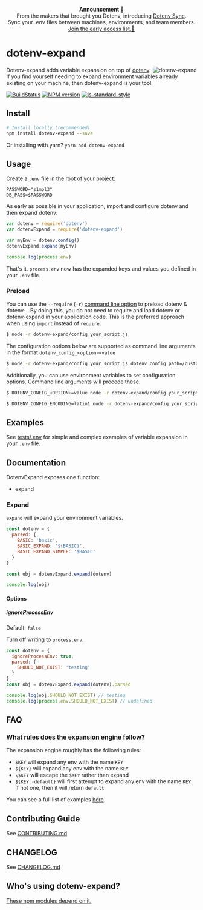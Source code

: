 <p align="center">
<strong>Announcement 📣</strong><br/>From the makers that brought you Dotenv, introducing <a href="https://sync.dotenv.org">Dotenv Sync</a>.<br/>Sync your .env files between machines, environments, and team members.<br/><a href="https://sync.dotenv.org">Join the early access list.💛</a>
</p>

# dotenv-expand

<img src="https://raw.githubusercontent.com/motdotla/dotenv-expand/master/dotenv-expand.png" alt="dotenv-expand" align="right" />

Dotenv-expand adds variable expansion on top of 
[dotenv](http://github.com/motdotla/dotenv). If you find yourself needing to
expand environment variables already existing on your machine, then
dotenv-expand is your tool.

[![BuildStatus](https://img.shields.io/travis/motdotla/dotenv-expand/master.svg?style=flat-square)](https://travis-ci.org/motdotla/dotenv-expand)
[![NPM version](https://img.shields.io/npm/v/dotenv-expand.svg?style=flat-square)](https://www.npmjs.com/package/dotenv-expand)
[![js-standard-style](https://img.shields.io/badge/code%20style-standard-brightgreen.svg?style=flat-square)](https://github.com/feross/standard)

## Install

```bash
# Install locally (recommended)
npm install dotenv-expand --save
```

Or installing with yarn? `yarn add dotenv-expand`

## Usage

Create a `.env` file in the root of your project:

```dosini
PASSWORD="s1mpl3"
DB_PASS=$PASSWORD

```

As early as possible in your application, import and configure dotenv and then expand dotenv:

```javascript
var dotenv = require('dotenv')
var dotenvExpand = require('dotenv-expand')

var myEnv = dotenv.config()
dotenvExpand.expand(myEnv)

console.log(process.env)
```

That's it. `process.env` now has the expanded keys and values you defined in your `.env` file.

### Preload

You can use the `--require` (`-r`) [command line option](https://nodejs.org/api/cli.html#cli_r_require_module) to preload dotenv & dotenv-
. By doing this, you do not need to require and load dotenv or dotenv-expand in your application code. This is the preferred approach when using `import` instead of `require`.

```bash
$ node -r dotenv-expand/config your_script.js
```

The configuration options below are supported as command line arguments in the format `dotenv_config_<option>=value`

```bash
$ node -r dotenv-expand/config your_script.js dotenv_config_path=/custom/path/to/your/env/vars
```

Additionally, you can use environment variables to set configuration options. Command line arguments will precede these.

```bash
$ DOTENV_CONFIG_<OPTION>=value node -r dotenv-expand/config your_script.js
```

```bash
$ DOTENV_CONFIG_ENCODING=latin1 node -r dotenv-expand/config your_script.js dotenv_config_path=/custom/path/to/.env
```

## Examples

See [tests/.env](https://github.com/motdotla/dotenv-expand/blob/master/tests/.env) for simple and complex examples of variable expansion in your `.env`
file.

## Documentation

DotenvExpand exposes one function:

* expand

### Expand

`expand` will expand your environment variables.

```js
const dotenv = {
  parsed: {
    BASIC: 'basic',
    BASIC_EXPAND: '${BASIC}',
    BASIC_EXPAND_SIMPLE: '$BASIC'
  }
}

const obj = dotenvExpand.expand(dotenv)

console.log(obj)
```

#### Options

##### ignoreProcessEnv

Default: `false`

Turn off writing to `process.env`.

```js
const dotenv = {
  ignoreProcessEnv: true,
  parsed: {
    SHOULD_NOT_EXIST: 'testing'
  }
}
const obj = dotenvExpand.expand(dotenv).parsed

console.log(obj.SHOULD_NOT_EXIST) // testing
console.log(process.env.SHOULD_NOT_EXIST) // undefined
```

## FAQ

### What rules does the expansion engine follow?

The expansion engine roughly has the following rules:

* `$KEY` will expand any env with the name `KEY`
* `${KEY}` will expand any env with the name `KEY` 
* `\$KEY` will escape the `$KEY` rather than expand
* `${KEY:-default}` will first attempt to expand any env with the name `KEY`. If not one, then it will return `default`

You can see a full list of examples [here](https://github.com/motdotla/dotenv-expand/blob/master/tests/.env).

## Contributing Guide

See [CONTRIBUTING.md](CONTRIBUTING.md)

## CHANGELOG

See [CHANGELOG.md](CHANGELOG.md)

## Who's using dotenv-expand?

[These npm modules depend on it.](https://www.npmjs.com/browse/depended/dotenv-expand)
